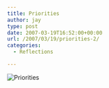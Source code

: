 ```yaml
---
title: Priorities
author: jay
type: post
date: 2007-03-19T16:52:00+00:00
url: /2007/03/19/priorities-2/
categories:
  - Reflections

---
```

![Priorities][1]

 [1]: https://cdn.rambleon.org/migrate/2007/03/priorities.jpg